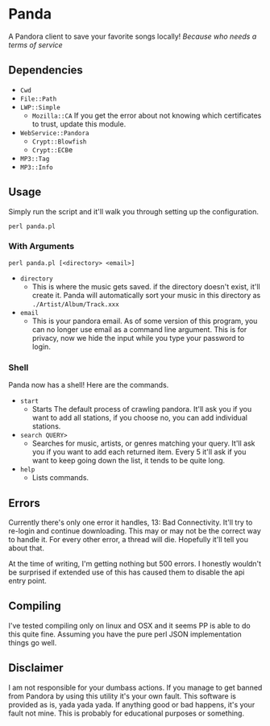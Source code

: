 # Panda
A Pandora client to save your favorite songs locally!
_Because who needs a terms of service_

## Dependencies
- `Cwd`
- `File::Path`
- `LWP::Simple`
  - `Mozilla::CA` If you get the error about not knowing which certificates to trust, update this module.
- `WebService::Pandora`
  - `Crypt::Blowfish`
  - `Crypt::ECB`e
- `MP3::Tag`
- `MP3::Info`

## Usage
Simply run the script and it'll walk you through setting up the configuration.

`perl panda.pl`


### With Arguments
`perl panda.pl [<directory> <email>]`
- `directory`
  - This is where the music gets saved. if the directory doesn't exist, it'll create it. Panda will automatically sort your music in this directory as `./Artist/Album/Track.xxx`
- `email`
  - This is your pandora email. As of some version of this program, you can no longer use email as a command line argument. This is for privacy, now we hide the input while you type your password to login.

### Shell
Panda now has a shell! Here are the commands.
- `start`
  - Starts The default process of crawling pandora. It'll ask you if you want to add all stations, if you choose no, you can add individual stations.
- `search QUERY>`
  - Searches for music, artists, or genres matching your query. It'll ask you if you want to add each returned item. Every 5 it'll ask if you want to keep going down the list, it tends to be quite long.
- `help`
  - Lists commands.
  
## Errors
Currently there's only one error it handles, 13: Bad Connectivity. It'll try to re-login and continue downloading. This may or may not be the correct way to handle it. For every other error, a thread will die. Hopefully it'll tell you about that.

At the time of writing, I'm getting nothing but 500 errors. I honestly wouldn't be surprised if extended use of this has caused them to disable the api entry point.

## Compiling
I've tested compiling only on linux and OSX and it seems PP is able to do this quite fine. Assuming you have the pure perl JSON implementation things go well.

## Disclaimer
I am not responsible for your dumbass actions. If you manage to get banned from Pandora by using this utility it's your own fault. This software is provided as is, yada yada yada. If anything good or bad happens, it's your fault not mine. This is probably for educational purposes or something.
